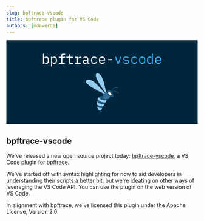 ```yaml
---
slug: bpftrace-vscode
title: bpftrace plugin for VS Code
authors: [mdaverde]
---
```


![bpftrace-vscode banner](./bpftrace-vscode-banner.png)

## bpftrace-vscode

We've released a new open source project today: [bpftrace-vscode](https://github.com/bpfdeploy-io/bpftrace-vscode), a VS Code plugin for [bpftrace](https://github.com/iovisor/bpftrace).

We've started off with syntax highlighting for now to aid developers in understanding their scripts a better bit, but we're ideating on other ways of leveraging the VS Code API. You can use the plugin on the web version of VS Code.

In alignment with bpftrace, we've licensed this plugin under the Apache License, Version 2.0.